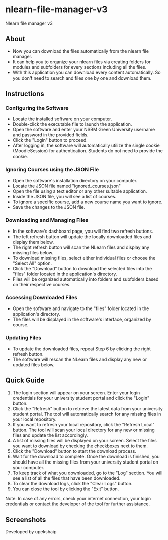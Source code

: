# nlearn-file-manager-v3
Nlearn file manager v3

## About

- Now you can download the files automatically from the nlearn file manager.
- It can help you to organize your nlearn files via creating folders for modules and subfolders for every sections including all the files.
- With this application you can download every content automatically. So you don't need to search and files one by one and download them.


## Instructions

### Configuring the Software

- Locate the installed software on your computer.
- Double-click the executable file to launch the application.
- Open the software and enter your NSBM Green University username and password in the provided fields.
- Click the "Login" button to proceed.
- After logging in, the software will automatically utilize the single cookie (MoodleSession) for authentication. Students do not need to provide the cookie.

### Ignoring Courses using the JSON File

- Open the software's installation directory on your computer.
- Locate the JSON file named "ignored_courses.json" 
- Open the file using a text editor or any other suitable application.
- Inside the JSON file, you will see a list of courses.
- To ignore a specific course, add a new course name you want to ignore.
- Save the changes to the JSON file.

### Downloading and Managing Files

- In the software's dashboard page, you will find two refresh buttons.
- The left refresh button will update the locally downloaded files and display them below.
- The right refresh button will scan the NLearn files and display any missing files below.
- To download missing files, select either individual files or choose the "Select All" option.
- Click the "Download" button to download the selected files into the "files" folder located in the application's directory.
- Files will be organized automatically into folders and subfolders based on their respective courses.

### Accessing Downloaded Files

- Open the software and navigate to the "files" folder located in the application's directory.
- The files will be displayed in the software's interface, organized by course.

### Updating Files

- To update the downloaded files, repeat Step 6 by clicking the right refresh button.
- The software will rescan the NLearn files and display any new or updated files below.

## Quick Guide

1. The login section will appear on your screen. Enter your login credentials for your university student portal and click the "Login" button.
2. Click the "Refresh" button to retrieve the latest data from your university student portal. The tool will automatically search for any missing files in your local repository.
3. If you want to refresh your local repository, click the "Refresh Local" button. The tool will scan your local directory for any new or missing files and update the list accordingly.
4. A list of missing files will be displayed on your screen. Select the files you want to download by checking the checkboxes next to them.
5. Click the "Download" button to start the download process.
6. Wait for the download to complete. Once the download is finished, you should have all the missing files from your university student portal on your computer.
7. To keep track of what you downloaded, go to the "Log" section. You will see a list of all the files that have been downloaded.
8. To clear the download logs, click the "Clear Logs" button.
9. You can close the tool by clicking the "Exit" button.

Note: In case of any errors, check your internet connection, your login credentials or contact the developer of the tool for further assistance.

## Screenshots


Developed by upekshaip
